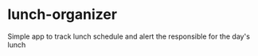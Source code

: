 lunch-organizer
===============

Simple app to track lunch schedule and alert the responsible for the day's lunch
